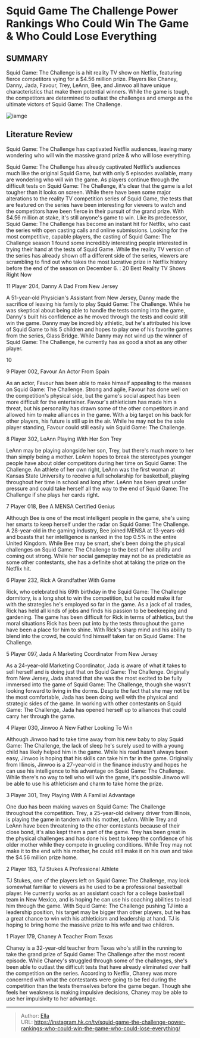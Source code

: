 # Squid Game The Challenge Power Rankings Who Could Win The Game &amp; Who Could Lose Everything


## SUMMARY 


 Squid Game: The Challenge is a hit reality TV show on Netflix, featuring fierce competitors vying for a $4.56 million prize. 
 Players like Chaney, Danny, Jada, Favour, Trey, LeAnn, Bee, and Jinwoo all have unique characteristics that make them potential winners. 
 While the game is tough, the competitors are determined to outlast the challenges and emerge as the ultimate victors of Squid Game: The Challenge. 

![iamge](https://static1.srcdn.com/wordpress/wp-content/uploads/2023/11/8-squid-game_-the-challenge-contestants-who-could-win-the-game.jpg)

## Literature Review
Squid Game: The Challenge has captivated Netflix audiences, leaving many wondering who will win the massive grand prize &amp; who will lose everything.




Squid Game: The Challenge has already captivated Netflix&#39;s audiences much like the original Squid Game, but with only 5 episodes available, many are wondering who will win the game. As players continue through the difficult tests on Squid Game: The Challenge, it&#39;s clear that the game is a lot tougher than it looks on screen. While there have been some major alterations to the reality TV competition series of Squid Game, the tests that are featured on the series have been interesting for viewers to watch and the competitors have been fierce in their pursuit of the grand prize. With $4.56 million at stake, it&#39;s still anyone&#39;s game to win.
Like its predecessor, Squid Game: The Challenge has become an instant hit for Netflix, who cast the series with open casting calls and online submissions. Looking for the most competitive, capable players, the casting of Squid Game: The Challenge season 1 found some incredibly interesting people interested in trying their hand at the tests of Squid Game. While the reality TV version of the series has already shown off a different side of the series, viewers are scrambling to find out who takes the most lucrative prize in Netflix history before the end of the season on December 6.
 : 20 Best Reality TV Shows Right Now









 








 11  Player 204, Danny 
A Dad From New Jersey


 







A 51-year-old Physician&#39;s Assistant from New Jersey, Danny made the sacrifice of leaving his family to play Squid Game: The Challenge. While he was skeptical about being able to handle the tests coming into the game, Danny&#39;s built his confidence as he moved through the tests and could still win the game. Danny may be incredibly athletic, but he&#39;s attributed his love of Squid Game to his 5 children and hopes to play one of his favorite games from the series, Glass Bridge. While Danny may not wind up the winner of Squid Game: The Challenge, he currently has as good a shot as any other player.





 10   





 9  Player 002, Favour 
An Actor From Spain
        

As an actor, Favour has been able to make himself appealing to the masses on Squid Game: The Challenge. Strong and agile, Favour has done well on the competition&#39;s physical side, but the game&#39;s social aspect has been more difficult for the entertainer. Favour&#39;s athleticism has made him a threat, but his personality has drawn some of the other competitors in and allowed him to make alliances in the game. With a big target on his back for other players, his future is still up in the air. While he may not be the sole player standing, Favour could still easily win Squid Game: The Challenge.





 8  Player 302, LeAnn 
Playing With Her Son Trey
        

LeAnn may be playing alongside her son, Trey, but there&#39;s much more to her than simply being a mother. LeAnn hopes to break the stereotypes younger people have about older competitors during her time on Squid Game: The Challenge. An athlete of her own right, LeAnn was the first woman at Kansas State University to receive a full scholarship for basketball, playing throughout her time in school and long after. LeAnn has been great under pressure and could take herself all the way to the end of Squid Game: The Challenge if she plays her cards right.





 7  Player 018, Bee 
A MENSA Certified Genius
        

Although Bee is one of the most intelligent people in the game, she&#39;s using her smarts to keep herself under the radar on Squid Game: The Challenge. A 28-year-old in the gaming industry, Bee joined MENSA at 13-years-old and boasts that her intelligence is ranked in the top 0.5% in the entire United Kingdom. While Bee may be smart, she&#39;s been doing the physical challenges on Squid Game: The Challenge to the best of her ability and coming out strong. While her social gameplay may not be as predictable as some other contestants, she has a definite shot at taking the prize on the Netflix hit.





 6  Player 232, Rick 
A Grandfather With Game


 







Rick, who celebrated his 69th birthday in the Squid Game: The Challenge dormitory, is a long shot to win the competition, but he could make it far with the strategies he&#39;s employed so far in the game. As a jack of all trades, Rick has held all kinds of jobs and finds his passion to be beekeeping and gardening. The game has been difficult for Rick in terms of athletics, but the moral situations Rick has been put into by the tests throughout the game have been a place for him to shine. With Rick&#39;s sharp mind and his ability to blend into the crowd, he could find himself taken far on Squid Game: The Challenge.





 5  Player 097, Jada 
A Marketing Coordinator From New Jersey
        

As a 24-year-old Marketing Coordinator, Jada is aware of what it takes to sell herself and is doing just that on Squid Game: The Challenge. Originally from New Jersey, Jada shared that she was the most excited to be fully immersed into the game of Squid Game: The Challenge, though she wasn&#39;t looking forward to living in the dorms. Despite the fact that she may not be the most comfortable, Jada has been doing well with the physical and strategic sides of the game. In working with other contestants on Squid Game: The Challenge, Jada has opened herself up to alliances that could carry her through the game.





 4  Player 030, Jinwoo 
A New Father Looking To Win


Although Jinwoo had to take time away from his new baby to play Squid Game: The Challenge, the lack of sleep he&#39;s surely used to with a young child has likely helped him in the game. While his road hasn&#39;t always been easy, Jinwoo is hoping that his skills can take him far in the game. Originally from Illinois, Jinwoo is a 27-year-old in the finance industry and hopes he can use his intelligence to his advantage on Squid Game: The Challenge. While there&#39;s no way to tell who will win the game, it&#39;s possible Jinwoo will be able to use his athleticism and charm to take home the prize.





 3  Player 301, Trey 
Playing With A Familial Advantage
        

One duo has been making waves on Squid Game: The Challenge throughout the competition. Trey, a 25-year-old delivery driver from Illinois, is playing the game in tandem with his mother, LeAnn. While Trey and LeAnn have been threatening to the other contestants because of their close bond, it&#39;s also kept them a part of the game. Trey has been great in the physical challenges and has done his best to keep the confidence of his older mother while they compete in grueling conditions. While Trey may not make it to the end with his mother, he could still make it on his own and take the $4.56 million prize home.





 2  Player 183, TJ Stukes 
A Professional Athlete
        

TJ Stukes, one of the players left on Squid Game: The Challenge, may look somewhat familiar to viewers as he used to be a professional basketball player. He currently works as an assistant coach for a college basketball team in New Mexico, and is hoping he can use his coaching abilities to lead him through the game. With Squid Game: The Challenge pushing TJ into a leadership position, his target may be bigger than other players, but he has a great chance to win with his athleticism and leadership at hand. TJ is hoping to bring home the massive prize to his wife and two children.





 1  Player 179, Chaney 
A Teacher From Texas
        

Chaney is a 32-year-old teacher from Texas who&#39;s still in the running to take the grand prize of Squid Game: The Challenge after the most recent episode. While Chaney&#39;s struggled through some of the challenges, she&#39;s been able to outlast the difficult tests that have already eliminated over half the competition on the series. According to Netflix, Chaney was more concerned with what the contestants were going to be fed during the competition than the tests themselves before the game began. Though she feels her weakness is making impulsive decisions, Chaney may be able to use her impulsivity to her advantage.


---

> Author: [Ella](https://instagram.hk.cn/)  
> URL: https://instagram.hk.cn/tv/squid-game-the-challenge-power-rankings-who-could-win-the-game-who-could-lose-everything/  

